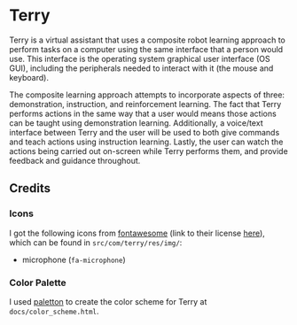 # Terry

Terry is a virtual assistant that uses a composite robot learning approach to perform tasks on a computer using the same interface that a person would use. This interface is the operating system graphical user interface (OS GUI), including the peripherals needed to interact with it (the mouse and keyboard). 

The composite learning approach attempts to incorporate aspects of three: demonstration, instruction, and reinforcement learning. The fact that Terry performs actions in the same way that a user would means those actions can be taught using demonstration learning. Additionally, a voice/text interface between Terry and the user will be used to both give commands and teach actions using instruction learning. Lastly, the user can watch the actions being carried out on-screen while Terry performs them, and provide feedback and guidance throughout.

## Credits
### Icons
I got the following icons from [fontawesome](https://fontawesome.com) (link to their license [here](https://fontawesome.com/license)), which can be found in `src/com/terry/res/img/`:

- microphone (`fa-microphone`)

### Color Palette
I used [paletton](https://paletton.com) to create the color scheme for Terry at `docs/color_scheme.html`.